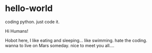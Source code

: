 # hello-world
coding python. just code it.

Hi Humans!

Hobot here, I like eating and sleeping...
like swimming.
hate the coding.
wanna to live on Mars someday.
nice to meet you all....
